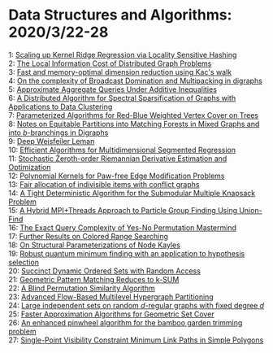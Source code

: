 # Data Structures and Algorithms: 2020/3/22-28  
1: [Scaling up Kernel Ridge Regression via Locality Sensitive Hashing](https://doi.org/10.48550/arXiv.2003.09756)  
2: [The Local Information Cost of Distributed Graph Problems](https://doi.org/10.48550/arXiv.2003.09895)  
3: [Fast and memory-optimal dimension reduction using Kac's walk](https://doi.org/10.48550/arXiv.2003.10069)  
4: [On the complexity of Broadcast Domination and Multipacking in digraphs](https://doi.org/10.48550/arXiv.2003.10570)  
5: [Approximate Aggregate Queries Under Additive Inequalities](https://doi.org/10.48550/arXiv.2003.10588)  
6: [A Distributed Algorithm for Spectral Sparsification of Graphs with  Applications to Data Clustering](https://doi.org/10.48550/arXiv.2003.10612)  
7: [Parameterized Algorithms for Red-Blue Weighted Vertex Cover on Trees](https://doi.org/10.48550/arXiv.2003.10698)  
8: [Notes on Equitable Partitions into Matching Forests in Mixed Graphs and  into $b$-branchings in Digraphs](https://doi.org/10.48550/arXiv.2003.10774)  
9: [Deep Weisfeiler Leman](https://doi.org/10.48550/arXiv.2003.10935)  
10: [Efficient Algorithms for Multidimensional Segmented Regression](https://doi.org/10.48550/arXiv.2003.11086)  
11: [Stochastic Zeroth-order Riemannian Derivative Estimation and  Optimization](https://doi.org/10.48550/arXiv.2003.11238)  
12: [Polynomial Kernels for Paw-free Edge Modification Problems](https://doi.org/10.48550/arXiv.2003.11273)  
13: [Fair allocation of indivisible items with conflict graphs](https://doi.org/10.48550/arXiv.2003.11313)  
14: [A Tight Deterministic Algorithm for the Submodular Multiple Knapsack  Problem](https://doi.org/10.48550/arXiv.2003.11450)  
15: [A Hybrid MPI+Threads Approach to Particle Group Finding Using Union-Find](https://doi.org/10.48550/arXiv.2003.11468)  
16: [The Exact Query Complexity of Yes-No Permutation Mastermind](https://doi.org/10.48550/arXiv.2003.11538)  
17: [Further Results on Colored Range Searching](https://doi.org/10.48550/arXiv.2003.11604)  
18: [On Structural Parameterizations of Node Kayles](https://doi.org/10.48550/arXiv.2003.11775)  
19: [Robust quantum minimum finding with an application to hypothesis  selection](https://doi.org/10.48550/arXiv.2003.11777)  
20: [Succinct Dynamic Ordered Sets with Random Access](https://doi.org/10.48550/arXiv.2003.11835)  
21: [Geometric Pattern Matching Reduces to k-SUM](https://doi.org/10.48550/arXiv.2003.11890)  
22: [A Blind Permutation Similarity Algorithm](https://doi.org/10.48550/arXiv.2003.11998)  
23: [Advanced Flow-Based Multilevel Hypergraph Partitioning](https://doi.org/10.48550/arXiv.2003.12110)  
24: [Large independent sets on random $d$-regular graphs with fixed degree  $d$](https://doi.org/10.48550/arXiv.2003.12293)  
25: [Faster Approximation Algorithms for Geometric Set Cover](https://doi.org/10.48550/arXiv.2003.13420)  
26: [An enhanced pinwheel algorithm for the bamboo garden trimming problem](https://doi.org/10.48550/arXiv.2003.12460)  
27: [Single-Point Visibility Constraint Minimum Link Paths in Simple Polygons](https://doi.org/10.48550/arXiv.2003.12778)  